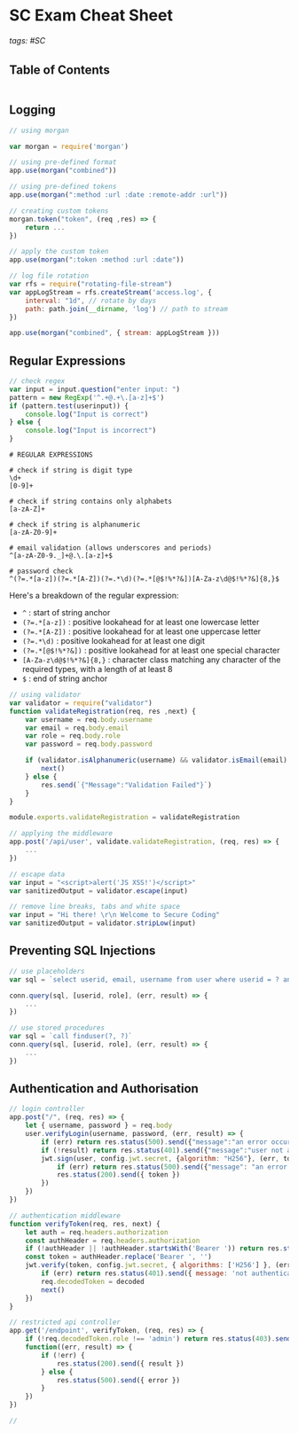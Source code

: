 # SC Exam Cheat Sheet

###### tags: #SC 

## Table of Contents
```toc
```

## Logging

```js
// using morgan

var morgan = require('morgan')

// using pre-defined format
app.use(morgan("combined"))

// using pre-defined tokens
app.use(morgan(":method :url :date :remote-addr :url"))

// creating custom tokens
morgan.token("token", (req ,res) => {
	return ...
})

// apply the custom token
app.use(morgan(":token :method :url :date"))

// log file rotation
var rfs = require("rotating-file-stream")
var appLogStream = rfs.createStream('access.log', {
	interval: "1d", // rotate by days
	path: path.join(__dirname, 'log') // path to stream
})

app.use(morgan("combined", { stream: appLogStream }))
```

## Regular Expressions
```js
// check regex
var input = input.question("enter input: ")
pattern = new RegExp('^.+@.+\.[a-z]+$')
if (pattern.test(userinput)) {
	console.log("Input is correct")
} else {
	console.log("Input is incorrect")
}
```

```
# REGULAR EXPRESSIONS

# check if string is digit type
\d+
[0-9]+

# check if string contains only alphabets
[a-zA-Z]+

# check if string is alphanumeric
[a-zA-Z0-9]+

# email validation (allows underscores and periods)
^[a-zA-Z0-9._]+@.\.[a-z]+$

# password check
^(?=.*[a-z])(?=.*[A-Z])(?=.*\d)(?=.*[@$!%*?&])[A-Za-z\d@$!%*?&]{8,}$
```

Here's a breakdown of the regular expression:
-   `^` : start of string anchor
-   `(?=.*[a-z])` : positive lookahead for at least one lowercase letter
-   `(?=.*[A-Z])` : positive lookahead for at least one uppercase letter
-   `(?=.*\d)` : positive lookahead for at least one digit
-   `(?=.*[@$!%*?&])` : positive lookahead for at least one special character
-   `[A-Za-z\d@$!%*?&]{8,}` : character class matching any character of the required types, with a length of at least 8
-   `$` : end of string anchor

```js
// using validator
var validator = require("validator")
function validateRegistration(req, res ,next) {
	var username = req.body.username
	var email = req.body.email
	var role = req.body.role
	var password = req.body.password

	if (validator.isAlphanumeric(username) && validator.isEmail(email) && (role == 'user' || role == 'admin') && validator.isAlphanumeric(password) && password.length > 7) {
		next()
	} else {
		res.send(`{"Message":"Validation Failed"}`)
	}
}

module.exports.validateRegistration = validateRegistration

// applying the middleware
app.post('/api/user', validate.validateRegistration, (req, res) => {
	...
})

// escape data
var input = "<script>alert('JS XSS!')</script>"
var sanitizedOutput = validator.escape(input)

// remove line breaks, tabs and white space
var input = "Hi there! \r\n Welcome to Secure Coding"
var sanitizedOutput = validator.stripLow(input)
```

## Preventing SQL Injections
```js
// use placeholders
var sql = `select userid, email, username from user where userid = ? and role = ?`

conn.query(sql, [userid, role], (err, result) => {
	...
})

// use stored procedures
var sql = `call finduser(?, ?)`
conn.query(sql, [userid, role], (err, result) => {
	...
})
```

## Authentication and Authorisation
```js
// login controller
app.post("/", (req, res) => {
	let { username, password } = req.body
	user.verifyLogin(username, password, (err, result) => {
		if (err) return res.status(500).send({"message":"an error occurred"})
		if (!result) return res.status(401).send({"message":"user not authenticated"})
		jwt.sign(user, config.jwt.secret, {algorithm: "H256"}, (err, token) => {
			if (err) return res.status(500).send({"message": "an error occurred"})
			res.status(200).send({ token })
		})
	})
})

// authentication middleware
function verifyToken(req, res, next) {
	let auth = req.headers.authorization
	const authHeader = req.headers.authorization
	if (!authHeader || !authHeader.startsWith('Bearer ')) return res.status(401).send({ message: 'not authenticated' });
	const token = authHeader.replace('Bearer ', '')
	jwt.verify(token, config.jwt.secret, { algorithms: ['H256'] }, (err, decoded) => {
		if (err) return res.status(401).send({ message: 'not authenticated' })
		req.decodedToken = decoded
		next()
	})
}

// restricted api controller
app.get('/endpoint', verifyToken, (req, res) => {
	if (!req.decodedToken.role !== 'admin') return res.status(403).send({ message: 'not authorized' })
	function((err, result) => {
		if (!err) {
			res.status(200).send({ result })
		} else {
			res.status(500).send({ error })
		}
	})
})

// 
```